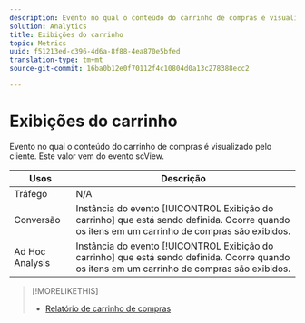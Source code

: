```yaml
---
description: Evento no qual o conteúdo do carrinho de compras é visualizado pelo cliente. Este valor vem do evento scView.
solution: Analytics
title: Exibições do carrinho
topic: Metrics
uuid: f51213ed-c396-4d6a-8f88-4ea870e5bfed
translation-type: tm+mt
source-git-commit: 16ba0b12e0f70112f4c10804d0a13c278388ecc2

---
```



# Exibições do carrinho

Evento no qual o conteúdo do carrinho de compras é visualizado pelo cliente. Este valor vem do evento scView.

| Usos | Descrição |
|---|---|
| Tráfego | N/A |
| Conversão | Instância do evento [!UICONTROL Exibição do carrinho] que está sendo definida. Ocorre quando os itens em um carrinho de compras são exibidos. |
| Ad Hoc Analysis | Instância do evento [!UICONTROL Exibição do carrinho] que está sendo definida. Ocorre quando os itens em um carrinho de compras são exibidos. |

>[!MORELIKETHIS]
>
>* [Relatório de carrinho de compras](/help/components/c-variables/dimensionslist/reports-shopping-cart.md)

